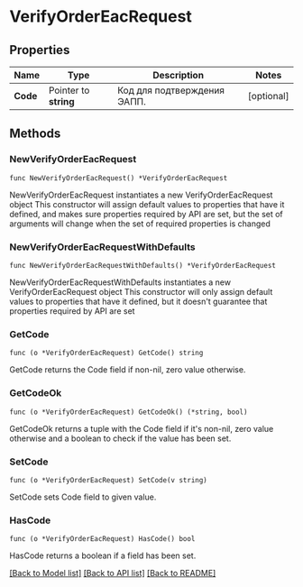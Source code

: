 # VerifyOrderEacRequest

## Properties

Name | Type | Description | Notes
------------ | ------------- | ------------- | -------------
**Code** | Pointer to **string** | Код для подтверждения ЭАПП. | [optional] 

## Methods

### NewVerifyOrderEacRequest

`func NewVerifyOrderEacRequest() *VerifyOrderEacRequest`

NewVerifyOrderEacRequest instantiates a new VerifyOrderEacRequest object
This constructor will assign default values to properties that have it defined,
and makes sure properties required by API are set, but the set of arguments
will change when the set of required properties is changed

### NewVerifyOrderEacRequestWithDefaults

`func NewVerifyOrderEacRequestWithDefaults() *VerifyOrderEacRequest`

NewVerifyOrderEacRequestWithDefaults instantiates a new VerifyOrderEacRequest object
This constructor will only assign default values to properties that have it defined,
but it doesn't guarantee that properties required by API are set

### GetCode

`func (o *VerifyOrderEacRequest) GetCode() string`

GetCode returns the Code field if non-nil, zero value otherwise.

### GetCodeOk

`func (o *VerifyOrderEacRequest) GetCodeOk() (*string, bool)`

GetCodeOk returns a tuple with the Code field if it's non-nil, zero value otherwise
and a boolean to check if the value has been set.

### SetCode

`func (o *VerifyOrderEacRequest) SetCode(v string)`

SetCode sets Code field to given value.

### HasCode

`func (o *VerifyOrderEacRequest) HasCode() bool`

HasCode returns a boolean if a field has been set.


[[Back to Model list]](../README.md#documentation-for-models) [[Back to API list]](../README.md#documentation-for-api-endpoints) [[Back to README]](../README.md)



